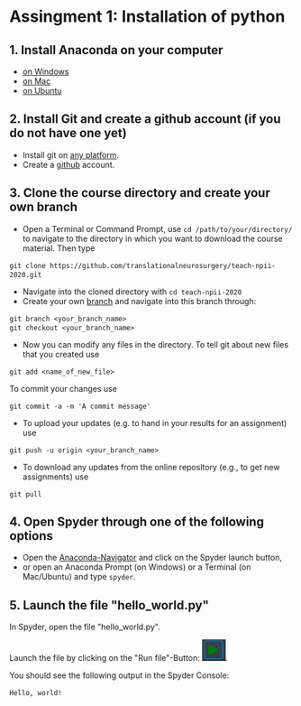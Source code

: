 # Assingment 1: Installation of python

## 1. Install Anaconda on your computer
- [on Windows](https://www.datacamp.com/community/tutorials/installing-anaconda-windows)
- [on Mac](https://www.datacamp.com/community/tutorials/installing-anaconda-mac-os-x)
- [on Ubuntu](https://wiki.ubuntuusers.de/Anaconda/)

## 2. Install Git and create a github account (if you do not have one yet)
- Install git on [any platform](https://git-scm.com/book/en/v2/Getting-Started-Installing-Git).
- Create a [github](https://github.com/) account.

## 3. Clone the course directory and create your own branch
- Open a Terminal or Command Prompt, use `cd /path/to/your/directory/` to navigate to the directory in which you want to download the course material. Then type
```
git clone https://github.com/translationalneurosurgery/teach-npii-2020.git
```
- Navigate into the cloned directory with `cd teach-npii-2020`
- Create your own [branch](https://git-scm.com/book/en/v2/Git-Branching-Basic-Branching-and-Merging) and navigate into this branch through:
```
git branch <your_branch_name>
git checkout <your_branch_name>
```
- Now you can modify any files in the directory. To tell git about new files that you created use
```
git add <name_of_new_file> 
```
To commit your changes use
```
git commit -a -m 'A commit message' 
```
- To upload your updates (e.g. to hand in your results for an assignment) use
```
git push -u origin <your_branch_name>
```
- To download any updates from the online repository (e.g., to get new assignments) use
```
git pull
```

## 4. Open Spyder through one of the following options
- Open the [Anaconda-Navigator](https://docs.anaconda.com/anaconda/user-guide/getting-started/#open-nav-win) and click on the Spyder launch button,
- or open an Anaconda Prompt (on Windows) or a Terminal (on Mac/Ubuntu) and type `spyder`.

## 5. Launch the file "hello_world.py"
In Spyder, open the file "hello_world.py".

Launch the file by clicking on the "Run file"-Button: ![Run](run.png).

You should see the following output in the Spyder Console:
```
Hello, world!
```

